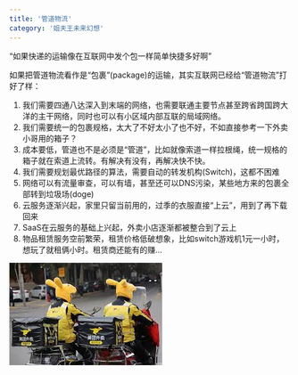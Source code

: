 ```yaml
---
title: '管道物流'
category: '姐夫王未来幻想'
---
```


“如果快递的运输像在互联网中发个包一样简单快捷多好啊”

如果把管道物流看作是“包裹”(package)的运输，其实互联网已经给“管道物流”打好了样：

1. 我们需要四通八达深入到末端的网络，也需要联通主要节点甚至跨省跨国跨大洋的主干网络，同时也可以有小区域内部互联的局域网络。
2. 我们需要统一的包裹规格，太大了不好太小了也不好，不如直接参考一下外卖小哥用的箱子？
3. 成本要低，管道也不是必须是“管道”，比如就像索道一样拉根绳，统一规格的箱子就在索道上流转。有解决有没有，再解决快不快。
4. 我们需要规划最优路径的算法，需要自动的转发机构(Switch)，这都不困难
5. 网络可以有流量审查，可以有墙，甚至还可以DNS污染，某些地方来的包裹全部转到垃圾场(doge)
6. 云服务逐渐兴起，家里只留当前用的，过季的衣服直接“上云”，用到了再下载回来
7. SaaS在云服务的基础上兴起，外卖小店逐渐都被整合到了云上
8. 物品租赁服务空前繁荣，租赁价格低破想象，比如switch游戏机1元一小时，想玩了就租俩小时。租赁商还能有的赚...

![meituan](.assets/meituan.jpeg)